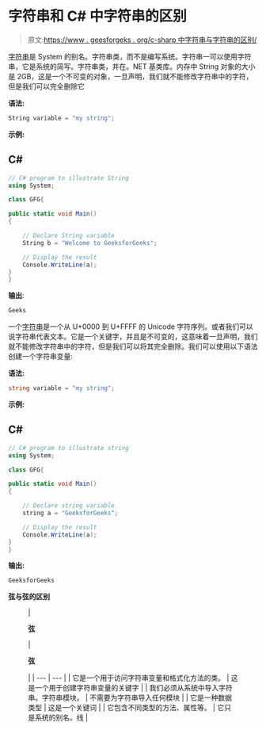 # 字符串和 C# 中字符串的区别

> 原文:[https://www . geesforgeks . org/c-sharp 中字符串与字符串的区别/](https://www.geeksforgeeks.org/difference-between-string-and-string-in-c-sharp/)

[字符串](https://www.geeksforgeeks.org/c-sharp-string-class/)是 System 的别名。字符串类，而不是编写系统。字符串一可以使用字符串，它是系统的简写。字符串类，并在。NET 基类库。内存中 String 对象的大小是 2GB，这是一个不可变的对象，一旦声明，我们就不能修改字符串中的字符，但是我们可以完全删除它

**语法:**

```cs
String variable = "my string";
```

**示例:**

## C#

```cs
// C# program to illustrate String
using System;

class GFG{

public static void Main()
{

    // Declare String variable
    String b = "Welcome to GeeksforGeeks";

    // Display the result
    Console.WriteLine(a);
}
}
```

**输出**:

```cs
Geeks
```

一个[字符串](https://www.geeksforgeeks.org/c-sharp-string/)是一个从 U+0000 到 U+FFFF 的 Unicode 字符序列。或者我们可以说字符串代表文本。它是一个关键字，并且是不可变的，这意味着一旦声明，我们就不能修改字符串中的字符，但是我们可以将其完全删除。我们可以使用以下语法创建一个字符串变量:

**语法:**

```cs
string variable = "my string";
```

**示例:**

## C#

```cs
// C# program to illustrate string
using System;

class GFG{

public static void Main()
{

    // Declare string variable
    string a = "GeeksforGeeks";

    // Display the result
    Console.WriteLine(a);
}
}
```

**输出:**

```cs
GeeksforGeeks
```

**弦与弦的区别**

<figure class="table">

| 

**弦**

 | 

**弦**

 |
| --- | --- |
| 它是一个用于访问字符串变量和格式化方法的类。 | 这是一个用于创建字符串变量的关键字 |
| 我们必须从系统中导入字符串。字符串模块。 | 不需要为字符串导入任何模块 |
| 它是一种数据类型 | 这是一个关键词 |
| 它包含不同类型的方法、属性等。 | 它只是系统的别名。线 |

</figure>